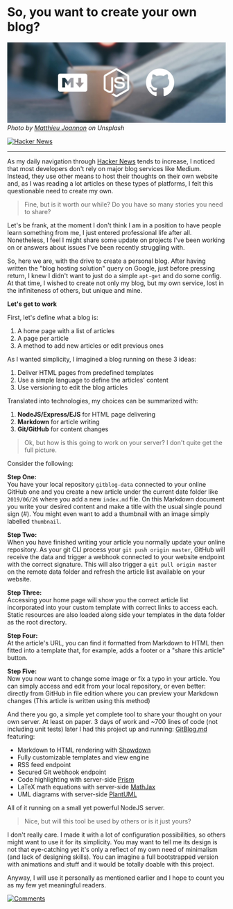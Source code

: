 # So, you want to create your own blog?

![thumbnail](./thumbnail.jpg)
*Photo by [Matthieu Joannon](https://unsplash.com/@matt_j) on Unsplash*

[![Hacker News](https://img.shields.io/badge/dynamic/json.svg?color=green&style=for-the-badge&label=Hacker%20News&query=score&suffix=%20points&url=https%3A%2F%2Fhacker-news.firebaseio.com%2Fv0%2Fitem%2F20285234.json)](https://news.ycombinator.com/item?id=20285234)

***

As my daily navigation through [Hacker News](https://news.ycombinator.com) tends to increase,  I noticed that most developers don't rely on major blog services like Medium. Instead, they use other means to host their thoughts on their own website  and, as I was reading a lot articles on these types of platforms, I felt this questionable need to create my own.

> Fine, but is it worth our while? Do you have so many stories you need to share?

Let's be frank, at the moment I don't think I am in a position to have people learn something from me, I just entered professional life after all. Nonetheless, I feel I might share some update on projects I've been working on or answers about issues I've been recently struggling with.

So, here we are, with the drive to create a personal blog. After having written the "blog hosting solution" query on Google, just before pressing return, I knew I didn't want to just do a simple `apt-get` and do some config. At that time, I wished to create not only my blog, but my own service, lost in the infiniteness of others, but unique and mine.

**Let's get to work**

First, let's define what a blog is:
1. A home page with a list of articles
2. A page per article
3. A method to add new articles or edit previous ones

As I wanted simplicity, I imagined a blog running on these 3 ideas:
1. Deliver HTML pages from predefined templates
2. Use a simple language to define the articles' content
3. Use versioning to edit the blog articles

Translated into technologies, my choices can be summarized with:
1. **NodeJS/Express/EJS** for HTML page delivering
2. **Markdown** for article writing
3. **Git/GitHub** for content changes

> Ok, but how is this going to work on your server? I don't quite get the full picture.

Consider the following:

**Step One:**  
You have your local repository `gitblog-data` connected to your online GitHub one and you create a new article under the current date folder like `2019/06/26` where you add a new `index.md` file. On this Markdown document you write your desired content and make a title with the usual single pound sign (#). You might even want to add a thumbnail with an image simply labelled `thumbnail`.

**Step Two:**  
When you have finished writing your article you normally update your online repository. As your git CLI process your `git push origin master`, GitHub will receive the data and trigger a webhook connected to your website endpoint with the correct signature. This will also trigger a `git pull origin master` on the remote data folder and refresh the article list available on your website.

**Step Three:**  
Accessing your home page will show you the correct article list incorporated into your custom template with correct links to access each. Static resources are also loaded along side your templates in the data folder as the root directory.

**Step Four:**  
At the article's URL, you can find it formatted from Markdown to HTML then fitted into a template that, for example, adds a footer or a "share this article" button.

**Step Five:**  
Now you now want to change some image or fix a typo in your article. You can simply access and edit from your local repository, or even better: directly from GitHub in file edition where you can preview your Markdown changes (This article is written using this method)

And there you go, a simple yet complete tool to share your thought on your own server. At least on paper. 3 days of work and ~700 lines of code (not including unit tests) later I had this project up and running: [GitBlog.md](https://github.com/Klemek/GitBlog.md/) featuring:

* Markdown to HTML rendering with [Showdown](http://showdownjs.com/)
* Fully customizable templates and view engine
* RSS feed endpoint
* Secured Git webhook endpoint
* Code highlighting with server-side [Prism](https://prismjs.com/)
* LaTeX math equations with server-side [MathJax](https://www.mathjax.org/)
* UML diagrams with server-side [PlantUML](plantuml.com/)

All of it running on a small yet powerful NodeJS server.

> Nice, but will this tool be used by others or is it just yours?

I don't really care. I made it with a lot of configuration possibilities, so others might want to use it for its simplicity. You may want to tell me its design is not that eye-catching yet it's only a reflect of my own need of minimalism (and lack of designing skills). You can imagine a full bootstrapped version with animations and stuff and it would be totally doable with this project.

Anyway, I will use it personally as mentioned earlier and I hope to count you as my few yet meaningful readers.

[![Comments](https://img.shields.io/badge/dynamic/json.svg?color=orange&style=for-the-badge&label=Comments&query=descendants&url=https%3A%2F%2Fhacker-news.firebaseio.com%2Fv0%2Fitem%2F20285234.json)](https://news.ycombinator.com/item?id=20285234)
